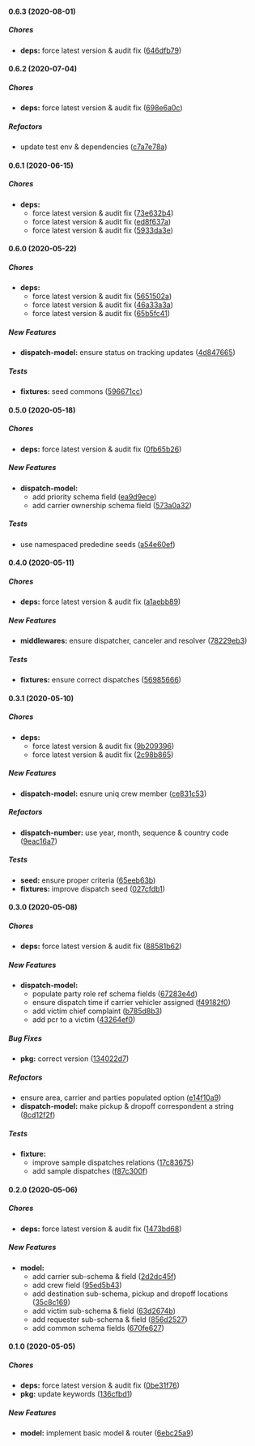 #### 0.6.3 (2020-08-01)

##### Chores

* **deps:**  force latest version & audit fix ([646dfb79](https://github.com/codetanzania/ewea-dispatch/commit/646dfb7957012408a64fdca14007745a21978f3b))

#### 0.6.2 (2020-07-04)

##### Chores

* **deps:**  force latest version & audit fix ([698e6a0c](https://github.com/codetanzania/ewea-dispatch/commit/698e6a0c9dcf7c2f035a8d4dbd4d8d9214da32bc))

##### Refactors

*  update test env & dependencies ([c7a7e78a](https://github.com/codetanzania/ewea-dispatch/commit/c7a7e78a781e93b639997c9d00ffaf5207f5cd0b))

#### 0.6.1 (2020-06-15)

##### Chores

* **deps:**
  *  force latest version & audit fix ([73e632b4](https://github.com/codetanzania/ewea-dispatch/commit/73e632b405a84cf8231d2b951a01b318a7e8baf8))
  *  force latest version & audit fix ([ed8f637a](https://github.com/codetanzania/ewea-dispatch/commit/ed8f637afd9edbb675aeb28016c4bb33662451ed))
  *  force latest version & audit fix ([5933da3e](https://github.com/codetanzania/ewea-dispatch/commit/5933da3ebcdac5b685c6071baaee3df3be3b5cd6))

#### 0.6.0 (2020-05-22)

##### Chores

* **deps:**
  *  force latest version & audit fix ([5651502a](https://github.com/codetanzania/ewea-dispatch/commit/5651502aa20b7be9492624beafc00722debc736b))
  *  force latest version & audit fix ([46a33a3a](https://github.com/codetanzania/ewea-dispatch/commit/46a33a3a7033b2963ab0ffaacc45c7a7fb3b76e4))
  *  force latest version & audit fix ([65b5fc41](https://github.com/codetanzania/ewea-dispatch/commit/65b5fc41eb4325d12efaac9e6956b7422248ed96))

##### New Features

* **dispatch-model:**  ensure status on tracking updates ([4d847665](https://github.com/codetanzania/ewea-dispatch/commit/4d847665a475424428a13f9114957c86d442a727))

##### Tests

* **fixtures:**  seed commons ([596671cc](https://github.com/codetanzania/ewea-dispatch/commit/596671cc5a5e9fb761e6cd5929086251090c2e00))

#### 0.5.0 (2020-05-18)

##### Chores

* **deps:**  force latest version & audit fix ([0fb65b26](https://github.com/codetanzania/ewea-dispatch/commit/0fb65b26725471cf0cc8f4abc43ab26c9b564bb1))

##### New Features

* **dispatch-model:**
  *  add priority schema field ([ea9d9ece](https://github.com/codetanzania/ewea-dispatch/commit/ea9d9eceaa71b75fd80f0567ad7a01135b09ad44))
  *  add carrier ownership schema field ([573a0a32](https://github.com/codetanzania/ewea-dispatch/commit/573a0a326b1e9e82a373f4c00d4224a81b94b6dd))

##### Tests

*  use namespaced prededine seeds ([a54e60ef](https://github.com/codetanzania/ewea-dispatch/commit/a54e60ef761026dd544f00e82d8c327af31723be))

#### 0.4.0 (2020-05-11)

##### Chores

* **deps:**  force latest version & audit fix ([a1aebb89](https://github.com/codetanzania/ewea-dispatch/commit/a1aebb8907393564cec43e6c150ec06e865beaca))

##### New Features

* **middlewares:**  ensure dispatcher, canceler and resolver ([78229eb3](https://github.com/codetanzania/ewea-dispatch/commit/78229eb32eaa8e3a75d04a16d2c760d3408880f8))

##### Tests

* **fixtures:**  ensure correct dispatches ([56985666](https://github.com/codetanzania/ewea-dispatch/commit/569856668da535f5d21a3775edde99f2c30da5f9))

#### 0.3.1 (2020-05-10)

##### Chores

* **deps:**
  *  force latest version & audit fix ([9b209396](https://github.com/codetanzania/ewea-dispatch/commit/9b2093961f5d5c0b092291a151ee5692efa981a2))
  *  force latest version & audit fix ([2c98b865](https://github.com/codetanzania/ewea-dispatch/commit/2c98b8656014d1825498c04a38924fdf8f060c09))

##### New Features

* **dispatch-model:**  esnure uniq crew member ([ce831c53](https://github.com/codetanzania/ewea-dispatch/commit/ce831c53b292a3258f6f0ea7dcd98b0dd0166116))

##### Refactors

* **dispatch-number:**  use year, month, sequence & country code ([9eac16a7](https://github.com/codetanzania/ewea-dispatch/commit/9eac16a7418c31af896e61f6265a4ed3c298027a))

##### Tests

* **seed:**  ensure proper criteria ([65eeb63b](https://github.com/codetanzania/ewea-dispatch/commit/65eeb63b53e75e1ea7316680a560f92361240db3))
* **fixtures:**  improve dispatch seed ([027cfdb1](https://github.com/codetanzania/ewea-dispatch/commit/027cfdb195e4bc6731417d2342f3f62b448361d9))

#### 0.3.0 (2020-05-08)

##### Chores

* **deps:**  force latest version & audit fix ([88581b62](https://github.com/codetanzania/ewea-dispatch/commit/88581b6255e2a8f243dc8bf1137fbaf1d8f87f49))

##### New Features

* **dispatch-model:**
  *  populate party role ref schema fields ([67283e4d](https://github.com/codetanzania/ewea-dispatch/commit/67283e4d8edc96efa11ab24627ca79a37e3b93a4))
  *  ensure dispatch time if carrier vehicler assigned ([f49182f0](https://github.com/codetanzania/ewea-dispatch/commit/f49182f0be67396993cd3114c26f0b969b67d690))
  *  add victim chief complaint ([b785d8b3](https://github.com/codetanzania/ewea-dispatch/commit/b785d8b3f57223e26fb0de448828abed0b1dc1a0))
  *  add pcr to a victim ([43264ef0](https://github.com/codetanzania/ewea-dispatch/commit/43264ef0da04683f84a63d6bcb22427b8a97621f))

##### Bug Fixes

* **pkg:**  correct version ([134022d7](https://github.com/codetanzania/ewea-dispatch/commit/134022d70faadda3088092575e22691378648640))

##### Refactors

*  ensure area, carrier and parties populated option ([e14f10a9](https://github.com/codetanzania/ewea-dispatch/commit/e14f10a9e96a6614da214ad5bdbcb8391d26ee29))
* **dispatch-model:**  make pickup & dropoff correspondent a string ([8cd12f2f](https://github.com/codetanzania/ewea-dispatch/commit/8cd12f2f0d21e95b2d427f67d8e80ac20de2da67))

##### Tests

* **fixture:**
  *  improve sample dispatches relations ([17c83675](https://github.com/codetanzania/ewea-dispatch/commit/17c836757995d1f1291a9ca2fb30b73c6ffafd19))
  *  add sample dispatches ([f87c300f](https://github.com/codetanzania/ewea-dispatch/commit/f87c300f8833f90e6a5eac00fd16686d9cd1dba5))

#### 0.2.0 (2020-05-06)

##### Chores

* **deps:**  force latest version & audit fix ([1473bd68](https://github.com/codetanzania/ewea-dispatch/commit/1473bd68ebc687e408f3a690a1eaa053faf198d6))

##### New Features

* **model:**
  *  add carrier sub-schema & field ([2d2dc45f](https://github.com/codetanzania/ewea-dispatch/commit/2d2dc45f0e1cee3c1ec330eb7f5cad74bb5ceb6a))
  *  add crew field ([95ed5b43](https://github.com/codetanzania/ewea-dispatch/commit/95ed5b43df9248fad5f5f105fd1b620fda14e5f6))
  *  add destination sub-schema, pickup and dropoff locations ([35c8c169](https://github.com/codetanzania/ewea-dispatch/commit/35c8c16960dc3bce4558754d72267d178d4255b0))
  *  add victim sub-schema & field ([63d2674b](https://github.com/codetanzania/ewea-dispatch/commit/63d2674b0b10a2a4fb6f9fdf8202154555bca594))
  *  add requester sub-schema & field ([856d2527](https://github.com/codetanzania/ewea-dispatch/commit/856d25270cfe9ccec8ffde5bea9758f3a63e0f09))
  *  add common schema fields ([670fe627](https://github.com/codetanzania/ewea-dispatch/commit/670fe627405ce2105398f494f6397da04a2e7a12))

#### 0.1.0 (2020-05-05)

##### Chores

* **deps:**  force latest version & audit fix ([0be31f76](https://github.com/codetanzania/ewea-dispatch/commit/0be31f76f4d15a28a3101e98b2184e98ae43b9bc))
* **pkg:**  update keywords ([136cfbd1](https://github.com/codetanzania/ewea-dispatch/commit/136cfbd1c82b5bb013b6947a3c1b5ccb5c0ab260))

##### New Features

* **model:**  implement basic model & router ([6ebc25a9](https://github.com/codetanzania/ewea-dispatch/commit/6ebc25a9fd56d7afe2098b233cd9645a2b51388e))

